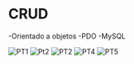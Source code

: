 # CRUD
  -Orientado a objetos
  -PDO
  -MySQL


![PT1](https://user-images.githubusercontent.com/54523516/117237280-fa72e980-ae00-11eb-9fe7-8c9a1b04e6e3.png)
![Pt2](https://user-images.githubusercontent.com/54523516/117237283-fcd54380-ae00-11eb-9fd4-deadd6ef8803.png)
![PT2](https://user-images.githubusercontent.com/54523516/117237293-02cb2480-ae01-11eb-9ef3-97be87b6be31.png)
![PT4](https://user-images.githubusercontent.com/54523516/117237296-03fc5180-ae01-11eb-84e9-2dccdde10535.png)
![PT5](https://user-images.githubusercontent.com/54523516/117237297-05c61500-ae01-11eb-93f3-96431dcabc9d.png)
